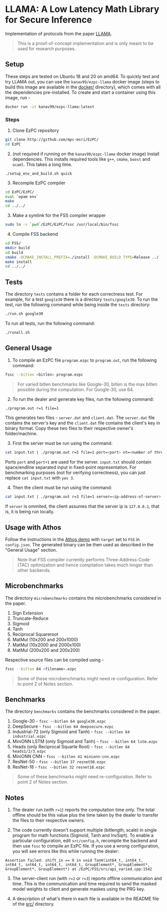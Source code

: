 # LLAMA: A Low Latency Math Library for Secure Inference

Implementation of protocols from the paper [LLAMA](https://eprint.iacr.org/2022/793.pdf).

> This is a proof-of-concept implementation and is only meant to be used for research purposes.

## Setup

These steps are tested on Ubuntu 18 and 20 on amd64. To quickly test and try LLAMA out, you can use the `kanav99/ezpc-llama` docker image (steps to build this image are available in the [docker/](docker/) directory), which comes with all the dependencies pre-installed. To create and start a container using this image, run -

```bash
docker run -it kanav99/ezpc-llama:latest
```


### Steps
1. Clone EzPC repository

```bash
git clone http://github.com/mpc-msri/EzPC/
cd EzPC
```

2. (not required if running on the `kanav99/ezpc-llama` docker image) Install dependencies. This installs required tools like `g++`, `cmake`, `boost` and `ocaml`. This takes a long time.

```
./setup_env_and_build.sh quick
```

3. Recompile EzPC compiler

```bash
cd EzPC/EzPC/
eval `opam env`
make
cd ../../
```

3. Make a symlink for the FSS compiler wrapper

```bash
sudo ln -s `pwd`/EzPC/EzPC/fssc /usr/local/bin/fssc
```

4. Compile FSS backend

```bash
cd FSS/
mkdir build
cd build
cmake -DCMAKE_INSTALL_PREFIX=./install -DCMAKE_BUILD_TYPE=Release ../
make install
cd ../../
```

## Tests

The directory `tests` contains a folder for each correctness test. For example, for a test `google30` there is a directory `tests/google30`. To run the test, run the following command while being inside the `tests` directory:

```bash
./run.sh google30
```

To run all tests, run the following command:

```bash
./runall.sh
```

## General Usage

1. To compile an EzPC file `program.ezpc` to `program.out`, run the following command:

```bash
fssc --bitlen <bitlen> program.ezpc
```

> For varied bitlen benchmarks like Google-30, bitlen is the max bitlen possible during the computation. For Google-30, use 64.

2. To run the dealer and generate key files, run the following command:

```bash
./program.out r=1 file=1
```

This generates two files - `server.dat` and `client.dat`. The `server.dat` file contains the server's key and the `client.dat` file contains the client's key in binary format. Copy these two files to their respective owner's folder/machine.

3. First the server must be run using the command:

```bash
cat input.txt | ./program.out r=2 file=1 port=<port> nt=<number of threads to use>
```

Ports `port` and `port+1` are used for the server. `input.txt` should contain space/endline separated input in fixed-point representation. For benchmarking purposes (not for verifying correctness), you can just replace `cat input.txt` with `yes 3`.

4. Then the client must be run using the command:

```bash
cat input.txt | ./program.out r=3 file=1 server=<ip-address-of-server> port=<port-of-server> nt=<same-number-of-threads-as-server>
```

If `server` is ommited, the client assumes that the server ip is `127.0.0.1`, that is, it is being run locally.

## Usage with Athos

Follow the instructions in the [Athos demo](https://github.com/mpc-msri/EzPC/tree/master/Athos/demos/onnx) with `target` set to `FSS` in `config.json`. The generated binary can be then used as described in the "General Usage" section.

> Note that FSS compiler currently performs Three-Address-Code (TAC) optimization and hence compilation takes much longer than other backends.

## Microbenchmarks

The directory `microbenchmarks` contains the microbenchmarks considered in the paper.

1. Sign Extension
2. Truncate-Reduce
3. Sigmoid
4. Tanh
5. Reciprocal Squareroot
6. MatMul (10x200 and 200x1000)
7. MatMul (10x2000 and 2000x100)
8. MatMul (200x200 and 200x200)

Respective source files can be compiled using - 

```bash
fssc --bitlen 64 <filename>.ezpc
```

> Some of these microbenchmarks might need re-configuration. Refer to point 2 of Notes section.

## Benchmarks

The directory `benchmarks` contains the benchmarks considered in the paper.

1. Google-30 - `fssc --bitlen 64 google30.ezpc`
2. DeepSecure - `fssc --bitlen 64 deepsecure.ezpc`
3. Industrial-72 (only Sigmoid and Tanh) - `fssc --bitlen 64 industrial.ezpc`
4. MiniONN LSTM (only Sigmoid and Tanh) - `fssc --bitlen 64 lstm.ezpc`
5. Heads (only Reciprocal Squarte Root) - `fssc --bitlen 64 heads1/2/3.ezpc`
6. MiniONN CNN - `fssc --bitlen 41 minionn-cnn.ezpc`
7. ResNet-50 - `fssc --bitlen 37 resnet50.ezpc`
8. ResNet-18 - `fssc --bitlen 32 resnet18.ezpc`

> Some of these benchmarks might need re-configuration. Refer to point 2 of Notes section.

## Notes

1. The dealer run (with `r=1`) reports the computation time only. The total offline should be this value plus the time taken by the dealer to transfer the files to their respective owners.

2. The code currently doesn't support multiple (bitlength, scale) in single program for math functions (Sigmoid, Tanh and InvSqrt). To enable a particular configuration, edit `src/config.h`, recompile the backend and then use `fssc` to compile an EzPC file. If you use a wrong configuration, you will see errors like this while running the dealer:

```
Assertion failed: shift_in == 9 in void TanH(int64_t, int64_t, int64_t, int64_t, int64_t, int64_t, GroupElement*, GroupElement*, GroupElement*, GroupElement*) at /EzPC/FSS/src/api_varied.cpp:1542
```

3. The server-client run (with `r=2` or `r=3`) reports offline communication and time. This is the communication and time required to send the masked model weights to client and generate maskes using the PRG key.

4. A description of what's there in each file is available in the README file of the [src/](src/) directory.
